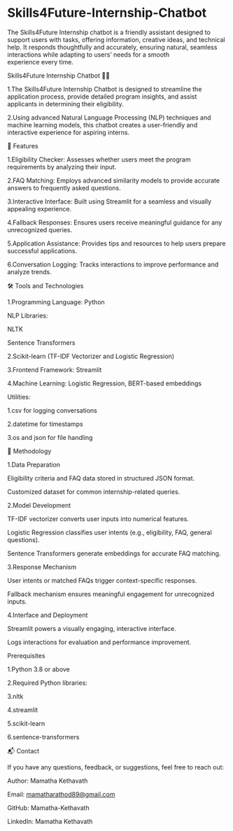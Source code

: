 # Skills4Future-Internship-Chatbot
The Skills4Future Internship chatbot is a friendly assistant designed to support users with tasks, offering information, creative ideas, and technical help. It responds thoughtfully and accurately, ensuring natural, seamless interactions while adapting to users’ needs for a smooth experience every time.

Skills4Future Internship Chatbot 🤖🚀

1.The Skills4Future Internship Chatbot is designed to streamline the application process, provide detailed program insights, and assist applicants in determining their eligibility.

2.Using advanced Natural Language Processing (NLP) techniques and machine learning models, this chatbot creates a user-friendly and interactive experience for aspiring interns.



🚀 Features


1.Eligibility Checker: Assesses whether users meet the program requirements by analyzing their input.

2.FAQ Matching: Employs advanced similarity models to provide accurate answers to frequently asked questions.

3.Interactive Interface: Built using Streamlit for a seamless and visually appealing experience.

4.Fallback Responses: Ensures users receive meaningful guidance for any unrecognized queries.

5.Application Assistance: Provides tips and resources to help users prepare successful applications.

6.Conversation Logging: Tracks interactions to improve performance and analyze trends.



🛠 Tools and Technologies


1.Programming Language: Python

NLP Libraries:

NLTK

Sentence Transformers

2.Scikit-learn (TF-IDF Vectorizer and Logistic Regression)

3.Frontend Framework: Streamlit

4.Machine Learning: Logistic Regression, BERT-based embeddings


Utilities:



1.csv for logging conversations

2.datetime for timestamps

3.os and json for file handling



🧠 Methodology


1.Data Preparation


Eligibility criteria and FAQ data stored in structured JSON format.

Customized dataset for common internship-related queries.



2.Model Development


TF-IDF vectorizer converts user inputs into numerical features.

Logistic Regression classifies user intents (e.g., eligibility, FAQ, general questions).

Sentence Transformers generate embeddings for accurate FAQ matching.


3.Response Mechanism


User intents or matched FAQs trigger context-specific responses.

Fallback mechanism ensures meaningful engagement for unrecognized inputs.


4.Interface and Deployment


Streamlit powers a visually engaging, interactive interface.

Logs interactions for evaluation and performance improvement.





Prerequisites


1.Python 3.8 or above

2.Required Python libraries:

3.nltk

4.streamlit

5.scikit-learn

6.sentence-transformers




📬 Contact


If you have any questions, feedback, or suggestions, feel free to reach out:

Author: Mamatha Kethavath

Email: mamatharathod89@gmail.com

GitHub: Mamatha-Kethavath

LinkedIn: Mamatha Kethavath

